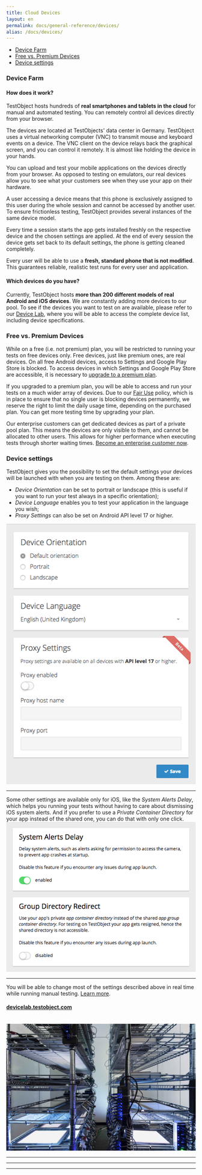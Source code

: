 ```yaml
---
title: Cloud Devices
layout: en
permalink: docs/general-reference/devices/
alias: /docs/devices/
---
```


* <a href="#device_farm">Device Farm</a>
* <a href="#free_pre">Free vs. Premium Devices</a>
* <a href="#device_settings">Device settings</a>


<h3 id="device_farm">Device Farm</h3>
<h4 id="real-devices-how-it-works">How does it work?</h4>

TestObject hosts hundreds of **real smartphones and tablets in the cloud** for manual and automated testing. You can remotely control all devices directly from your browser.

The devices are located at TestObjects' data center in Germany. TestObject uses a virtual networking computer (VNC) to transmit mouse and keyboard events on a device. The VNC client on the device relays back the graphical screen, and you can control it remotely. It is almost like holding the device in your hands.

You can upload and test your mobile applications on the devices directly from your browser. As opposed to testing on emulators, our real devices allow you to see what your customers see when they use your app on their hardware.

A user accessing a device means that this phone is exclusively assigned to this user during the whole session and cannot be accessed by another user. To ensure frictionless testing, TestObject provides several instances of the same device model.

Every time a session starts the app gets installed freshly on the respective device and the chosen settings are applied. At the end of every session the device gets set back to its default settings, the phone is getting cleaned completely.

Every user will be able to use a **fresh, standard phone that is not modified**. This guarantees reliable, realistic test runs for every user and application.

<h4 id="device-list">Which devices do you have?</h4>

Currently, TestObject hosts **more than 200 different models of real Android and iOS devices**. We are constantly adding more devices to our pool. To see if the devices you want to test on are available, please refer to our <a href="https://devicelab.testobject.com/">Device Lab</a>, where you will be able to access the complete device list, including device specifications.</b>

<h3 id="free_pre">Free vs. Premium Devices</h3>

While on a free (i.e. not premium) plan, you will be restricted to running your tests on free devices only. Free devices, just like premium ones, are real devices. On all free Android devices, access to Settings and Google Play Store is blocked. To access devices in which Settings and Google Play Store are accessible, it is necessary to [upgrade to a premium plan](/docs/general-reference/managing-your-account/#plans).

If you upgraded to a premium plan, you will be able to access and run your tests on a much wider array of devices. Due to our [Fair Use](www.testobject.com/pricing) policy, which is in place to ensure that no single user is blocking devices permanently, we reserve the right to limit the daily usage time, depending on the purchased plan. You can get more testing time by upgrading your plan.

Our enterprise customers can get dedicated devices as part of a private pool plan. This means the devices are only visible to them, and cannot be allocated to other users. This allows for higher performance when executing tests through shorter waiting times. [Become an enterprise customer now](/docs/general-reference/managing-your-account/#enterprise_plan).

<h3 id="device_settings">Device settings</h3>
TestObject gives you the possibility to set the default settings your devices will be launched with when you are testing on them. Among these are:

* *Device Orientation* can be set to portrait or landscape (this is useful if you want to run your test always in a specific orientation);
* *Device Language* enables you to test your application in the language you wish;
* *Proxy Settings* can also be set on Android API level 17 or higher.

<img class="center shadow" src="/img/dashboard/device-settings.png">

***

Some other settings are available only for iOS, like the *System Alerts Delay*, which helps you running your tests without having to care about dismissing iOS system alerts. And if you prefer to use a *Private Container Directory* for your app instead of the shared one, you can do that with only one click.
<img class="center shadow" src="/img/dashboard/device_settings_ios.png">

***

You will be able to change most of the settings described above in real time while running manual testing. [Learn more](/docs/testing-tools/manual-testing/).

<div class="center">
	<h4><a href="https://devicelab.testobject.com/">devicelab.testobject.com</a></h4>
</div>

<br>

<img class="center shadow" src="/img/first-impressions/devicepool-photo2.jpg">

***
***
***
